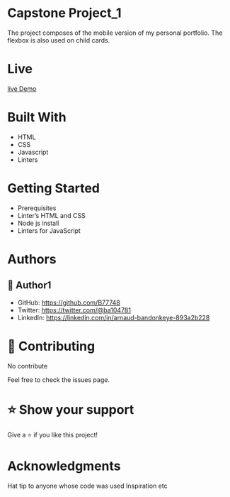 
# Capstone Project_1

The project composes of the mobile version of my personal portfolio.  The flexbox is also used on child cards.

# Live

[live Demo](https://b77748.github.io/Capstone_Project/)

# Built With

-	HTML
-	CSS
- Javascript
-	Linters

# Getting Started

- Prerequisites
- Linter’s HTML and CSS
- Node js install 
- Linters for JavaScript

# Authors

## 👨 Author1

- GitHub: https://github.com/B77748 
- Twitter: https://twitter.com/@ba104781 
- LinkedIn: https://linkedin.com/in/arnaud-bandonkeye-893a2b228 

# 🤝 Contributing

No contribute

Feel free to check the issues page.

# ⭐ Show your support


Give a ⭐️ if you like this project!

# Acknowledgments


Hat tip to anyone whose code was used
Inspiration
etc


